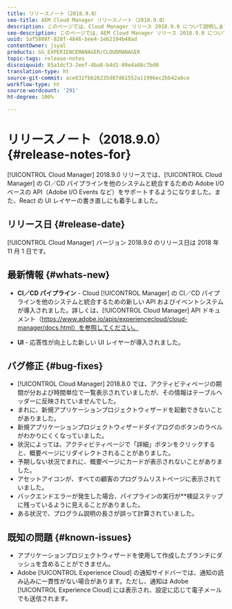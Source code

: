 ```yaml
---
title: リリースノート（2018.9.0）
seo-title: AEM Cloud Manager リリースノート（2018.9.0）
description: このページでは、Cloud Manager リリース 2018.9.0 について説明します。
seo-description: このページでは、AEM Cloud Manager リリース 2018.9.0 について説明します。
uuid: 3af5808f-828f-4846-bee4-1e62194b48ad
contentOwner: jsyal
products: SG_EXPERIENCEMANAGER/CLOUDMANAGER
topic-tags: release-notes
discoiquuid: 85a1dcf3-2eef-4ba8-b4d1-09e4a88c7bd0
translation-type: ht
source-git-commit: ace032fbb26235d87d61552a11996ec2bb42abce
workflow-type: ht
source-wordcount: '291'
ht-degree: 100%

---
```



# リリースノート（2018.9.0） {#release-notes-for}

[!UICONTROL Cloud Manager] 2018.9.0 リリースでは、[!UICONTROL Cloud Manager] の CI／CD パイプラインを他のシステムと統合するための Adobe I/O ベースの API（Adobe I/O Events など）をサポートするようになりました。また、React の UI レイヤーの書き直しにも着手しました。

## リリース日 {#release-date}

[!UICONTROL Cloud Manager] バージョン 2018.9.0 のリリース日は 2018 年 11 月 1 日です。

## 最新情報 {#whats-new}

* **CI／CD パイプライン** - Cloud [!UICONTROL Manager] の CI／CD パイプラインを他のシステムと統合するための新しい API およびイベントシステムが導入されました。詳しくは、[!UICONTROL Cloud Manager] API ドキュメント（https://www.adobe.io/apis/experiencecloud/cloud-manager/docs.html）を参照してください。

* **UI** - 応答性が向上した新しい UI レイヤーが導入されました。

## バグ修正 {#bug-fixes}

* [!UICONTROL Cloud Manager] 2018.8.0 では、アクティビティページの期間が分および時間単位で一覧表示されていましたが、その情報はテーブルヘッダーに反映されていませんでした。
* まれに、新規アプリケーションプロジェクトウィザードを起動できないことがありました。
* 新規アプリケーションプロジェクトウィザードダイアログのボタンのラベルがわかりにくくなっていました。
* 状況によっては、アクティビティページで「詳細」ボタンをクリックすると、概要ページにリダイレクトされることがありました。
* 予期しない状況でまれに、概要ページにカードが表示されないことがありました。
* アセットアイコンが、すべての顧客のプログラムリストページに表示されていました。
* バックエンドエラーが発生した場合、パイプラインの実行が&#x200B;**&#x200B;検証ステップに残っているように見えることがありました。
* ある状況で、プログラム説明の長さが誤って計算されていました。

## 既知の問題 {#known-issues}

* アプリケーションプロジェクトウィザードを使用して作成したブランチにダッシュを含めることができません。
* Adobe [!UICONTROL Experience Cloud] の通知サイドバーでは、通知の読み込みに一貫性がない場合があります。ただし、通知は Adobe [!UICONTROL Experience Cloud] には表示され、設定に応じて電子メールでも送信されます。

